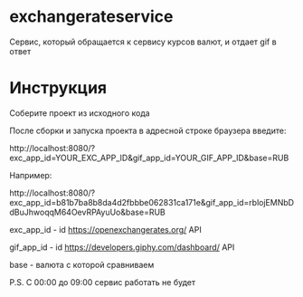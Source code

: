 # exchangerateservice
Сервис, который обращается к сервису курсов валют, и отдает gif в ответ

# Инструкция

Соберите проект из исходного кода

После сборки и запуска проекта в адресной строке браузера введите: 

http://localhost:8080/?exc_app_id=YOUR_EXC_APP_ID&gif_app_id=YOUR_GIF_APP_ID&base=RUB


Например: 

http://localhost:8080/?exc_app_id=b81b7ba8b8da4d2fbbbe062831ca171e&gif_app_id=rblojEMNbDdBuJhwoqqM64OevRPAyuUo&base=RUB

exc_app_id - id https://openexchangerates.org/ API

gif_app_id - id https://developers.giphy.com/dashboard/ API 

base - валюта с которой сравниваем

P.S. 
С 00:00 до 09:00 сервис работать не будет

